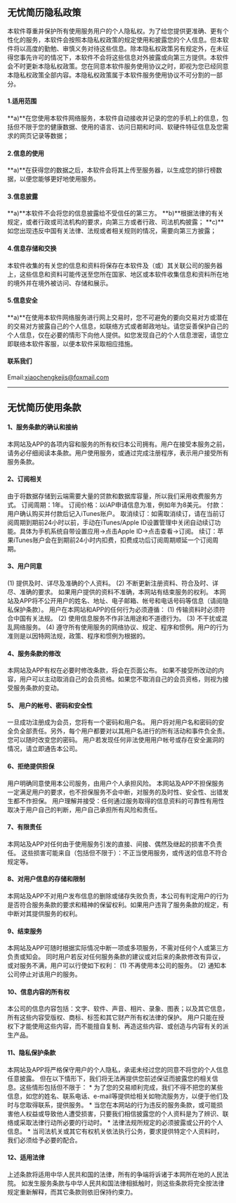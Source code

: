 ## 无忧简历隐私政策

本软件尊重并保护所有使用服务用户的个人隐私权。为了给您提供更准确、更有个性化的服务，本软件会按照本隐私权政策的规定使用和披露您的个人信息。但本软件将以高度的勤勉、审慎义务对待这些信息。除本隐私权政策另有规定外，在未征得您事先许可的情况下，本软件不会将这些信息对外披露或向第三方提供。本软件会不时更新本隐私权政策。您在同意本软件服务使用协议之时，即视为您已经同意本隐私权政策全部内容。本隐私权政策属于本软件服务使用协议不可分割的一部分。

#### 1.适用范围
**a)**在您使用本软件网络服务，本软件自动接收并记录的您的手机上的信息，包括但不限于您的健康数据、使用的语言、访问日期和时间、软硬件特征信息及您需求的网页记录等数据；

#### 2.信息的使用
**a)**在获得您的数据之后，本软件会将其上传至服务器，以生成您的排行榜数据，以便您能够更好地使用服务。

#### 3.信息披露
**a)**本软件不会将您的信息披露给不受信任的第三方。
**b)**根据法律的有关规定，或者行政或司法机构的要求，向第三方或者行政、司法机构披露；
**c)**如您出现违反中国有关法律、法规或者相关规则的情况，需要向第三方披露；

#### 4.信息存储和交换
本软件收集的有关您的信息和资料将保存在本软件及（或）其关联公司的服务器上，这些信息和资料可能传送至您所在国家、地区或本软件收集信息和资料所在地的境外并在境外被访问、存储和展示。

#### 5.信息安全
**a)**在使用本软件网络服务进行网上交易时，您不可避免的要向交易对方或潜在的交易对方披露自己的个人信息，如联络方式或者邮政地址。请您妥善保护自己的个人信息，仅在必要的情形下向他人提供。如您发现自己的个人信息泄密，请您立即联络本软件客服，以便本软件采取相应措施。

#### 联系我们
Email:xiaochengkejis@foxmail.com

------------

## 无忧简历使用条款
#### 1、服务条款的确认和接纳
本网站及APP的各项内容和服务的所有权归本公司拥有。用户在接受本服务之前，请务必仔细阅读本条款。用户使用服务，或通过完成注册程序，表示用户接受所有服务条款。   
#### 2、订阅相关
由于将数据存储到云端需要大量的贷款和数据库容量，所以我们采用收费服务方式。
订阅周期：1年。
订阅价格：以iAP申请信息为准，例如年为8美元。
付款：用户确认购买并付款后记入iTunes账户。
取消续订：如需取消续订，请在当前订阅周期到期前24小时以前，手动在iTunes/Apple ID设置管理中关闭自动续订功能。具体为手机系统自带设置应用->点击Apple ID->点击查看->订阅。
续订：苹果iTunes账户会在到期前24小时内扣费，扣费成功后订阅周期顺延一个订阅周期。
#### 3、用户同意
(1) 提供及时、详尽及准确的个人资料。
(2) 不断更新注册资料、符合及时、详尽、准确的要求。   如果用户提供的资料不准确，本网站有结束服务的权利。   本网站及APP将不公开用户的姓名、地址、电子邮箱、帐号和电话号码等信息（请阅隐私保护条款）。   用户在本网站和APP的任何行为必须遵循：
(1) 传输资料时必须符合中国有关法规。
(2) 使用信息服务不作非法用途和不道德行为。
(3) 不干扰或混乱网络服务。
(4) 遵守所有使用服务的网络协议、规定、程序和惯例。用户的行为准则是以因特网法规，政策、程序和惯例为根据的。

#### 4、服务条款的修改
本网站及APP有权在必要时修改条款，将会在页面公布。   如果不接受所改动的内容，用户可以主动取消自己的会员资格。如果您不取消自己的会员资格，则视为接受服务条款的变动。

#### 5、 用户的帐号、密码和安全性
一旦成功注册成为会员，您将有一个密码和用户名。   用户将对用户名和密码的安全负全部责任。另外，每个用户都要对以其用户名进行的所有活动和事件负全责。您可以随时改变您的密码。   用户若发现任何非法使用用户帐号或存在安全漏洞的情况，请立即通告本公司。   

#### 6、拒绝提供担保
用户明确同意使用本公司服务，由用户个人承担风险。   本网站及APP不担保服务一定满足用户的要求，也不担保服务不会中断，对服务的及时性、安全性、出错发生都不作担保。   用户理解并接受：任何通过服务取得的信息资料的可靠性有用性取决于用户自己的判断，用户自己承担所有风险和责任。   

#### 7、有限责任
  本网站及APP对任何由于使用服务引发的直接、间接、偶然及继起的损害不负责任。   这些损害可能来自（包括但不限于）：不正当使用服务，或传送的信息不符合规定等。

#### 8、对用户信息的存储和限制
本网站及APP不对用户发布信息的删除或储存失败负责，本公司有判定用户的行为是否符合服务条款的要求和精神的保留权利。如果用户违背了服务条款的规定，有中断对其提供服务的权利。   

#### 9、结束服务
  本网站及APP可随时根据实际情况中断一项或多项服务，不需对任何个人或第三方负责或知会。   同时用户若反对任何服务条款的建议或对后来的条款修改有异议，或对服务不满，用户可以行使如下权利：
(1) 不再使用本公司的服务。
(2) 通知本公司停止对该用户的服务。   

#### 10、信息内容的所有权
  本公司的信息内容包括：文字、软件、声音、相片、录象、图表；以及其它信息，所有这些内容受版权、商标、标签和其它财产所有权法律的保护。   用户只能在授权下才能使用这些内容，而不能擅自复制、再造这些内容、或创造与内容有关的派生产品。   

#### 11、隐私保护条款
  本网站及APP将严格保守用户的个人隐私，承诺未经过您的同意不将您的个人信息任意披露。   但在以下情形下，我们将无法再提供您前述保证而披露您的相关信息。这些情形包括但不限于：   * 为了您的交易顺利完成，我们不得不把您的某些信息，如您的姓名、联系电话、e-mail等提供给相关如物流服务方，以便于他们及时与您取得联系，提供服务。   * 当您在本网站的行为违反的服务条款，或可能损害他人权益或导致他人遭受损害，只要我们相信披露您的个人资料是为了辨识、联络或采取法律行动所必要的行动时。   * 法律法规所规定的必须披露或公开的个人信息。   * 当司法机关或其它有权机关依法执行公务，要求提供特定个人资料时，我们必须给予必要的配合。

#### 12、适用法律
上述条款将适用中华人民共和国的法律，所有的争端将诉诸于本网所在地的人民法院。
如发生服务条款与中华人民共和国法律相抵触时，则这些条款将完全按法律规定重新解释，而其它条款则依旧保持约束力。
